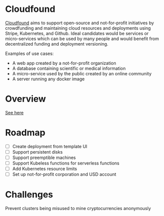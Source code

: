 # Cloudfound
[Cloudfound](https://cloudfound.io) aims to support open-source and not-for-profit initiatives by crowdfunding and maintaining cloud resources and deployments using Stripe, Kubernetes, and Github.
Ideal candidates would be services or micro-services which can be used by many people and would benefit from decentralized funding and deployment versioning.

Examples of use cases:
- A web app created by a not-for-profit organization
- A database containing scientific or medical information
- A micro-service used by the public created by an online community
- A server running any docker image

# Overview
[See here](app/backend/README.md)

# Roadmap
- [ ] Create deployment from template UI
- [ ] Support persistent disks
- [ ] Support preemptible machines
- [ ] Support Kubeless functions for serverless functions
- [ ] Add Kubernetes resource limits
- [ ] Set up not-for-profit corporation and USD account

# Challenges
Prevent clusters being misused to mine cryptocurrencies anonymously
